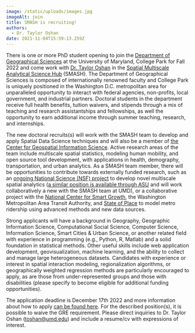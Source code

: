 ```yaml
---
image: /static/uploads/images.jpg
imageAlt: join
title: SMASH is recruiting!
authors:
  - Dr. Taylor Oshan
date: 2021-11-04T15:59:13.259Z
---
```

There is one or more PhD student opening to join the [Department of Geographical Sciences](https://geog.umd.edu/) at the University of Maryland, College Park for Fall 2022 and come work with [Dr. Taylor Oshan](https://geog.umd.edu/facultyprofile/oshan/taylor) in the [Spatial Multiscale Analytical Science Hub](https://bit.ly/3q0ihAQ) (SMASH). The Department of Geographical Sciences is composed of internationally renowned faculty and College Park is uniquely positioned in the Washington D.C. metropolitan area for unparalleled opportunity to interact with federal agencies, non-profits, local government, and industrial partners. Doctoral students in the department receive full health benefits, tuition waivers, and stipends through a mix of teaching and research assistantships and fellowships, as well the opportunity to earn additional income through summer teaching, research, and internships.

The new doctoral recruits(s) will work with the SMASH team to develop and apply Spatial Data Science techniques and will also be a member of [the Center for Geospatial Information Science](https://geospatial.umd.edu/). Active research areas of the team include multiscale spatial statistics, modeling human mobility, and open source tool development, with applications in health, demography, transportation, and urban analytics. As a SMASH team member, there will be opportunities to contribute towards externally funded research, such as an [ongoing National Science (NSF) project](https://www.nsf.gov/awardsearch/showAward?AWD_ID=2117455&HistoricalAwards=false) to develop novel multiscale spatial analytics ([a similar position is available through ASU](https://sgsup.asu.edu/sites/default/files/fotheringham-phd-announcement.pdf) and will work collaboratively a new with the SMASH team at UMD), or a collaborative project with the [National Center for Smart Growth](https://www.umdsmartgrowth.org/), the Washington Metropolitan Area Transit Authority, and [State of Place](https://www.stateofplace.co/) to model metro ridership using advanced methods and new data sources.

Strong applicants will have a background in Geography, Geographic Information Science, Computational Social Science, Computer Science, Information Science, Smart Cities & Urban Science, or another related field with experience in programming (e.g., Python, R, Matlab) and a solid foundation in statistical methods. Other useful skills include web application development, geovisualization, machine learning, and the ability to collect and manage large heterogeneous datasets. Candidates with experience or interest in spatial interaction modeling, regionalization algorithms, or geographically weighted regression methods are particularly encouraged to apply, as are those from under-represented groups and those with disabilities (please specify to become eligible for additional funding opportunities).

The application deadline is December 17th 2022 and more information about how to apply [can be found here](https://geog.umd.edu/graduate/application-requirements). For the described position(s), it is possible to waive the GRE requirement. Please direct inquiries to Dr. Taylor Oshan (toshan@umd.edu) and include a resume/cv with expressions of interest.